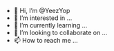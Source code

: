 - 👋 Hi, I’m @YeezYop
- 👀 I’m interested in ...
- 🌱 I’m currently learning ...
- 💞️ I’m looking to collaborate on ...
- 📫 How to reach me ...

<!---
YeezYop/YeezYop is a ✨ special ✨ repository because its `README.md` (this file) appears on your GitHub profile.
You can click the Preview link to take a look at your changes.
--->

